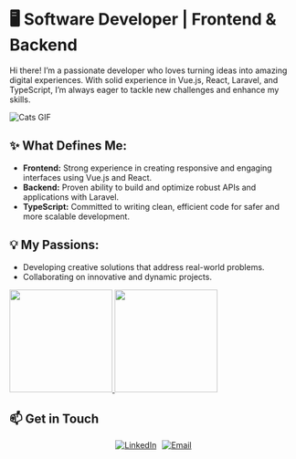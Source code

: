 # 🖥️ Software Developer | Frontend & Backend

Hi there! I’m a passionate developer who loves turning ideas into amazing digital experiences. With solid experience in Vue.js, React, Laravel, and TypeScript, I’m always eager to tackle new challenges and enhance my skills.

![Cats GIF](https://media.tenor.com/images/7UzSLCR_x5oAAAAd/cats.gif)

## ✨ What Defines Me:

- **Frontend:** Strong experience in creating responsive and engaging interfaces using Vue.js and React.
- **Backend:** Proven ability to build and optimize robust APIs and applications with Laravel.
- **TypeScript:** Committed to writing clean, efficient code for safer and more scalable development.

## 💡 My Passions:

- Developing creative solutions that address real-world problems.
- Collaborating on innovative and dynamic projects.

<div>
  <a href="https://github.com/ssp1999">
    <img loading="lazy" height="180em" src="https://github-readme-stats.vercel.app/api/top-langs/?username=ssp1999&layout=compact&langs_count=7&theme=dracula"/>
    <img loading="lazy" height="180em" src="https://github-readme-stats.vercel.app/api?username=ssp1999&show_icons=true&theme=dracula&include_all_commits=true&count_private=true"/>
  </a>
</div>

## 📫 Get in Touch

<div style="display: flex; justify-content: center;">
  <a href="https://www.linkedin.com/in/shakyraportes">
    <img src="https://img.shields.io/badge/LinkedIn-0077B5?style=for-the-badge&logo=linkedin&logoColor=white" alt="LinkedIn">
  </a>
  <a href="mailto:shakyra.portes@gmail.com" style="margin-left: 10px;">
    <img src="https://img.shields.io/badge/Email-FF0000?style=for-the-badge&logo=gmail&logoColor=white" alt="Email">
  </a>
</div>
